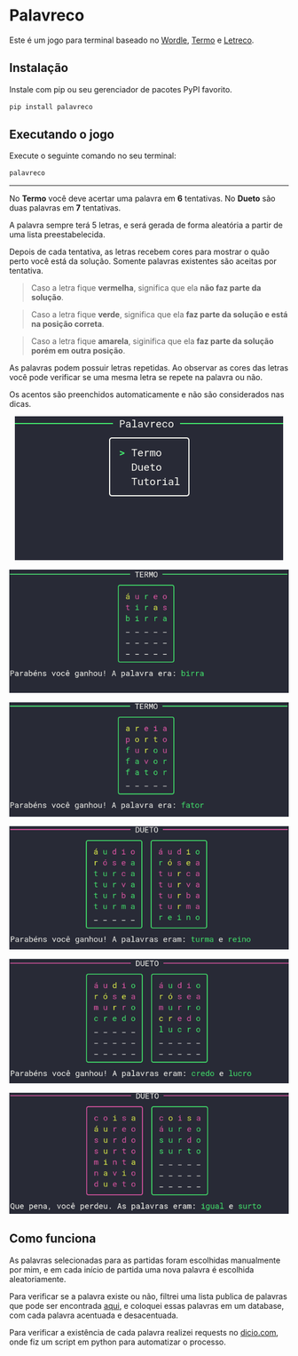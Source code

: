 # Palavreco
Este é um jogo para terminal baseado no [Wordle][link-wordle], [Termo][link-termo] e [Letreco][link-letreco].

## Instalação
Instale com pip ou seu gerenciador de pacotes PyPI favorito.
```sh
pip install palavreco
```

## Executando o jogo
Execute o seguinte comando no seu terminal:
```sh
palavreco
```

---

No **Termo** você deve acertar uma palavra em **6** tentativas. No **Dueto** são duas palavras em **7** tentativas.

A palavra sempre terá 5 letras, e será gerada de forma aleatória a partir de uma lista preestabelecida.

Depois de cada tentativa, as letras recebem cores para mostrar o quão perto você está da solução.
Somente palavras existentes são aceitas por tentativa.

>Caso a letra fique **vermelha**, significa que ela **não faz parte da solução**.

>Caso a letra fique **verde**, significa que ela **faz parte da solução e está na posição correta**.

>Caso a letra fique **amarela**, siginifica que ela **faz parte da solução porém em outra posição**.

As palavras podem possuir letras repetidas.
Ao observar as cores das letras você pode verificar se uma mesma letra se repete na palavra ou não.

Os acentos são preenchidos automaticamente e não são considerados nas dicas.

<div align="center">

![menu](./assets/menu.png)

![termo_1](./assets/termo_1.png)

![termo_2](./assets/termo_2.png)

![dueto_1](./assets/dueto_1.png)

![dueto_2](./assets/dueto_2.png)

![dueto_3](./assets/dueto_3.png)

</div>

## Como funciona
As palavras selecionadas para as partidas foram escolhidas manualmente por mim, e em cada início de partida uma nova palavra é escolhida aleatoriamente.

Para verificar se a palavra existe ou não, filtrei uma lista publica de palavras que pode ser encontrada [aqui][link-palavras], e coloquei essas palavras em um database, com cada palavra acentuada e desacentuada.

Para verificar a existência de cada palavra realizei requests no [dicio.com][link-dicio], onde fiz um script em python para automatizar o processo.

[link-wordle]: https://www.nytimes.com/games/wordle/index.html
[link-termo]: https://term.ooo/
[link-letreco]: https://www.gabtoschi.com/letreco/
[link-palavras]: https://github.com/fserb/pt-br
[link-dicio]: https://www.dicio.com.br/
